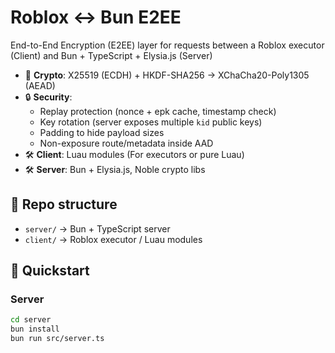 # Roblox ↔️ Bun E2EE

End-to-End Encryption (E2EE) layer for requests between a Roblox executor (Client) and Bun + TypeScript + Elysia.js (Server)

- 📡 **Crypto**: X25519 (ECDH) + HKDF-SHA256 → XChaCha20-Poly1305 (AEAD)
- 🔒 **Security**:
  - Replay protection (nonce + epk cache, timestamp check)
  - Key rotation (server exposes multiple `kid` public keys)
  - Padding to hide payload sizes
  - Non-exposure route/metadata inside AAD
- 🛠 **Client**: Luau modules (For executors or pure Luau)
- 🛠 **Server**: Bun + Elysia.js, Noble crypto libs

## 📂 Repo structure

- `server/` → Bun + TypeScript server
- `client/` → Roblox executor / Luau modules

## 🚀 Quickstart

### Server
```bash
cd server
bun install
bun run src/server.ts
